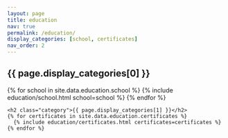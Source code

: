 ```yaml
---
layout: page
title: education
nav: true
permalink: /education/
display_categories: [school, certificates]
nav_order: 2
---
```



<div class="education">
    <h2 class="category">{{ page.display_categories[0] }}</h2>
    {% for school in site.data.education.school %}
      {% include education/school.html school=school %}
    {% endfor %}

    <h2 class="category">{{ page.display_categories[1] }}</h2>
    {% for certificates in site.data.education.certificates %}
      {% include education/certificates.html certificates=certificates %}
    {% endfor %}
</div>